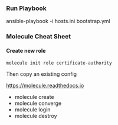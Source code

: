 ### Run Playbook
ansible-playbook -i hosts.ini bootstrap.yml

### Molecule Cheat Sheet
#### Create new role
```
molecule init role certificate-authority
```

Then copy an existing config

https://molecule.readthedocs.io
- molecule create
- molecule converge
- molecule login
- molecule destroy